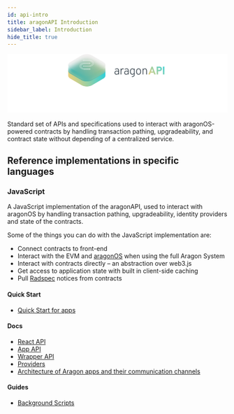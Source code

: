 ```yaml
---
id: api-intro
title: aragonAPI Introduction
sidebar_label: Introduction
hide_title: true
---
```


![](/docs/assets/brand/aragonapi.png)

Standard set of APIs and specifications used to interact with aragonOS-powered contracts by handling transaction pathing, upgradeability, and contract state without depending of a centralized service.

## Reference implementations in specific languages

### JavaScript

A JavaScript implementation of the aragonAPI, used to interact with aragonOS by handling transaction pathing, upgradeability, identity providers and state of the contracts.

Some of the things you can do with the JavaScript implementation are:

- Connect contracts to front-end
- Interact with the EVM and [aragonOS](os-intro.md) when using the full Aragon System
- Interact with contracts directly – an abstraction over web3.js
- Get access to application state with built in client-side caching
- Pull [Radspec](human-readable-txs.md) notices from contracts

#### Quick Start

- [Quick Start for apps](js-quick-start.md)

#### Docs

- [React API](js-ref-react.md)
- [App API](js-ref-app.md)
- [Wrapper API](js-ref-wrapper.md)
- [Providers](js-ref-providers.md)
- [Architecture of Aragon apps and their communication channels](js-ref-architecture.md)

#### Guides

- [Background Scripts](js-guide-bg-scripts.md)

